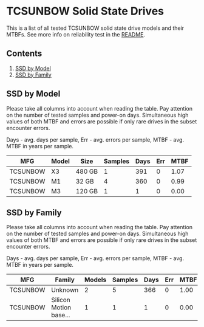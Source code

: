 TCSUNBOW Solid State Drives
===========================

This is a list of all tested TCSUNBOW solid state drive models and their MTBFs. See
more info on reliability test in the [README](https://github.com/bsdhw/SMART).

Contents
--------

1. [ SSD by Model  ](#ssd-by-model)
2. [ SSD by Family ](#ssd-by-family)

SSD by Model
------------

Please take all columns into account when reading the table. Pay attention on the
number of tested samples and power-on days. Simultaneous high values of both MTBF
and errors are possible if only rare drives in the subset encounter errors.

Days - avg. days per sample,
Err  - avg. errors per sample,
MTBF - avg. MTBF in years per sample.

| MFG       | Model              | Size   | Samples | Days  | Err   | MTBF |
|-----------|--------------------|--------|---------|-------|-------|------|
| TCSUNBOW  | X3                 | 480 GB | 1       | 391   | 0     | 1.07   |
| TCSUNBOW  | M1                 | 32 GB  | 4       | 360   | 0     | 0.99   |
| TCSUNBOW  | M3                 | 120 GB | 1       | 1     | 0     | 0.00   |

SSD by Family
-------------

Please take all columns into account when reading the table. Pay attention on the
number of tested samples and power-on days. Simultaneous high values of both MTBF
and errors are possible if only rare drives in the subset encounter errors.

Days - avg. days per sample,
Err  - avg. errors per sample,
MTBF - avg. MTBF in years per sample.

| MFG       | Family                 | Models | Samples | Days  | Err   | MTBF |
|-----------|------------------------|--------|---------|-------|-------|------|
| TCSUNBOW  | Unknown                | 2      | 5       | 366   | 0     | 1.00   |
| TCSUNBOW  | Silicon Motion base... | 1      | 1       | 1     | 0     | 0.00   |
